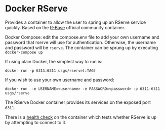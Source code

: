 Docker RServe
===

Provides a container to allow the user to spring up an RServe service quickly. Based on the [R-Base](https://hub.docker.com/_/r-base/) official community container.

Docker Compose: edit the compose.env file to add your own username and password that rserve will use for authentication. Otherwise, the username and password will be `rserve`. The container can be sprung up by executing `docker-compose up`

If using plain Docker, the simplest way to run is:

`docker run -p 6311:6311 usgs/rserve[:TAG]`

If you wish to use your own username and password:

`docker run  -e USERNAME=<username> -e PASSWORD=<password> -p 6311:6311 usgs/rserve`

The RServe Docker container provides its services on the exposed port `6311`.

There is a [health check](https://docs.docker.com/engine/reference/builder/#/healthcheck) on the container which tests whether RServe is up by attempting to connect to it.
